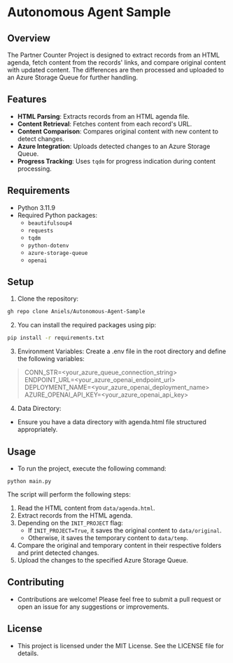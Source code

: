 # Autonomous Agent Sample
  
## Overview  
  
The Partner Counter Project is designed to extract records from an HTML agenda, fetch content from the records' links, and compare original content with updated content. The differences are then processed and uploaded to an Azure Storage Queue for further handling.  
  
## Features  
  
- **HTML Parsing**: Extracts records from an HTML agenda file.  
- **Content Retrieval**: Fetches content from each record's URL.  
- **Content Comparison**: Compares original content with new content to detect changes.  
- **Azure Integration**: Uploads detected changes to an Azure Storage Queue.  
- **Progress Tracking**: Uses `tqdm` for progress indication during content processing.  
  
## Requirements  
  
- Python 3.11.9
- Required Python packages:  
  - `beautifulsoup4`  
  - `requests`  
  - `tqdm`  
  - `python-dotenv`  
  - `azure-storage-queue`  
  - `openai`  
  
## Setup
 
1. Clone the repository:
```bash  
gh repo clone Aniels/Autonomous-Agent-Sample
```

2. You can install the required packages using pip:  
  
```bash
pip install -r requirements.txt  
```

3. Environment Variables:
Create a .env file in the root directory and define the following variables:

> CONN_STR=<your_azure_queue_connection_string>  
> ENDPOINT_URL=<your_azure_openai_endpoint_url>  
> DEPLOYMENT_NAME=<your_azure_openai_deployment_name>  
> AZURE_OPENAI_API_KEY=<your_azure_openai_api_key>  

4. Data Directory:
- Ensure you have a data directory with agenda.html file structured appropriately.

## Usage
 
- To run the project, execute the following command:

```
python main.py
```

The script will perform the following steps:  
  
1. Read the HTML content from `data/agenda.html`.  
2. Extract records from the HTML agenda.  
3. Depending on the `INIT_PROJECT` flag:  
   - If `INIT_PROJECT=True`, it saves the original content to `data/original`.  
   - Otherwise, it saves the temporary content to `data/temp`.  
4. Compare the original and temporary content in their respective folders and print detected changes.  
5. Upload the changes to the specified Azure Storage Queue.  

## Contributing
- Contributions are welcome! Please feel free to submit a pull request or open an issue for any suggestions or improvements.

## License
- This project is licensed under the MIT License. See the LICENSE file for details.
